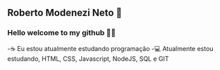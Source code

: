 ## Roberto Modenezi Neto 👋

### Hello welcome to my github 🐱‍🏍

-☕ Eu estou atualmente estudando programação 
-💻 Atualmente estou estudando, HTML, CSS, Javascript, NodeJS, SQL e GIT



